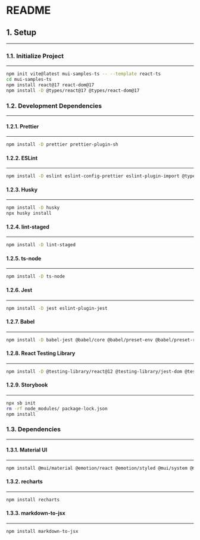 # README

## 1. Setup

---

### 1.1. Initialize Project

---

```bash
npm init vite@latest mui-samples-ts -- --template react-ts
cd mui-samples-ts
npm install react@17 react-dom@17
npm install -D @types/react@17 @types/react-dom@17
```

### 1.2. Development Dependencies

---

#### 1.2.1. Prettier

---

```bash
npm install -D prettier prettier-plugin-sh
```

#### 1.2.2. ESLint

---

```bash
npm install -D eslint eslint-config-prettier eslint-plugin-import @typescript-eslint/eslint-plugin eslint-plugin-react eslint-plugin-react-hooks eslint-import-resolver-webpack
```

#### 1.2.3. Husky

---

```bash
npm install -D husky
npx husky install
```

#### 1.2.4. lint-staged

---

```bash
npm install -D lint-staged
```

#### 1.2.5. ts-node

---

```bash
npm install -D ts-node
```

#### 1.2.6. Jest

---

```bash
npm install -D jest eslint-plugin-jest
```

#### 1.2.7. Babel

---

```bash
npm install -D babel-jest @babel/core @babel/preset-env @babel/preset-react @babel/preset-typescript
```

#### 1.2.8. React Testing Library

---

```bash
npm install -D @testing-library/react@12 @testing-library/jest-dom @testing-library/user-event eslint-plugin-jest-dom
```

#### 1.2.9. Storybook

---

```bash
npx sb init
rm -rf node_modules/ package-lock.json
npm install
```

### 1.3. Dependencies

---

#### 1.3.1. Material UI

---

```bash
npm install @mui/material @emotion/react @emotion/styled @mui/system @mui/utils @mui/icons-material @mui/lab @fontsource/roboto
```

#### 1.3.2. recharts

---

```bash
npm install recharts
```

#### 1.3.3. markdown-to-jsx

---

```bash
npm install markdown-to-jsx
```
